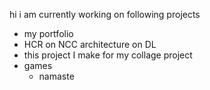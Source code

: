 hi i am currently working on following projects
- my portfolio
- HCR on NCC architecture on DL
- this project I make for my collage project
- games
    - namaste 
